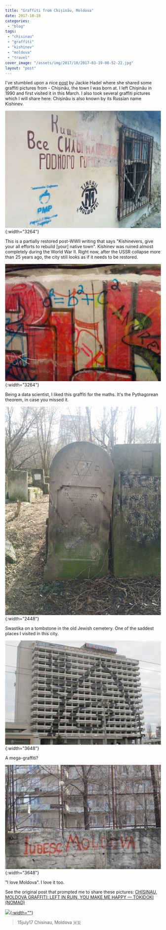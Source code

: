 ```yaml
---
title: "Graffiti from Chișinău, Moldova"
date: 2017-10-10
categories: 
 - "blog"
tags: 
 - "chisinau"
 - "graffiti"
 - "kishinev"
 - "moldova"
 - "travel"
cover_image: "/assets/img/2017/10/2017-03-19-08-52-22.jpg"
layout: "post"
---
```


I've stumbled upon a nice [post](http://jacquelinemhadel.com/2017/07/16/chisinau-moldova-graffiti-left-in-ruin-you-make-me-happy/) by Jackie Hadel where she shared some graffiti pictures from - Chișinău, the town I was born at. I left Chișinău in 1990 and first visited it in this March. I also took several graffiti pictures which I will share here. Chișinău is also known by its Russian name Kishinev.

![Graffiti in Chisinau. Kishinevers, put your all efforts to rebuild your native city](/assets/img/2017/10/2017-03-19-08-01-16.jpg){:width="3264"}

This is a partially restored post-WWII writing that says "Kishinevers, give your all efforts to rebuild [your] native town". Kishinev was ruined almost completely during the World War II. Right now, after the USSR collapse more than 25 years ago, the city still looks as if it needs to be restored.

![Graffiti in Chisinau. Pythagorean theorem.](/assets/img/2017/10/2017-03-19-08-52-22.jpg){:width="3264"}

Being a data scientist, I liked this graffiti for the maths. It's the Pythagorean theorem, in case you missed it.

![Swastika on a tombstone in Chisinau](/assets/img/2017/10/2017-03-20-11-55-29.jpg){:width="2448"}

Swastika on a tombstone in the old Jewish cemetery. One of the saddest places I visited in this city.

![Graffiti in Chisinau. Building-size graffity.](/assets/img/2017/10/img_74521.jpg){:width="3648"}

A mega-graffiti?

![Graffiti in Chisinau. Writing that says "I love Moldova" (in Romanian)](/assets/img/2017/10/img_7508.jpg){:width="3648"}

"I love Moldova". I love it too.

See the original post that prompted me to share these pictures: [CHISINAU, MOLDOVA GRAFFITI: LEFT IN RUIN, YOU MAKE ME HAPPY — TOKIDOKI (NOMAD)](http://jacquelinemhadel.com/2017/07/16/chisinau-moldova-graffiti-left-in-ruin-you-make-me-happy/)

[![](https://jacquelinemhadel.files.wordpress.com/2017/07/img_4901.jpg?quality=80&strip=info&w=1600){:width=""}](http://jacquelinemhadel.com/2017/07/16/chisinau-moldova-graffiti-left-in-ruin-you-make-me-happy/)

> 15july17 Chisinau, Moldova 🇲🇩


 

 
